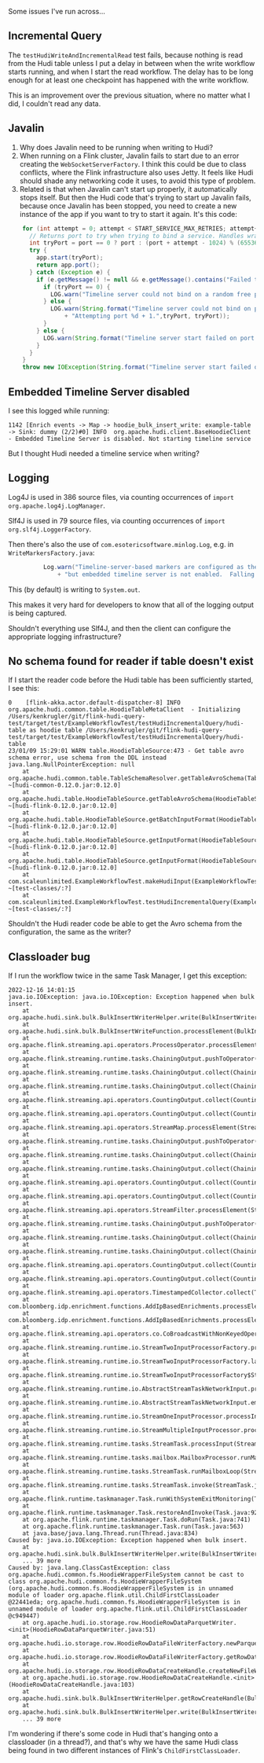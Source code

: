 Some issues I've run across...

## Incremental Query

The `testHudiWriteAndIncrementalRead` test fails, because nothing is read from the Hudi table unless I put a
delay in between when the write workflow starts running, and when I start the read workflow. The delay
has to be long enough for at least one checkpoint has happened with the write workflow.

This is an improvement over the previous situation, where no matter what I did, I couldn't read any data.

## Javalin

1. Why does Javalin need to be running when writing to Hudi?
1. When running on a Flink cluster, Javalin fails to start due to an error creating the `WebSocketServerFactory`. I think this could be due to class conflicts, where the Flink infrastructure also uses Jetty. It feels like Hudi should shade any networking code it uses, to avoid this type of problem.
1. Related is that when Javalin can't start up properly, it automatically stops itself. But then the Hudi code that's trying to start up Javalin fails, because once Javalin has been stopped, you need to create a new instance of the app if you want to try to start it again. It's this code:
``` java
    for (int attempt = 0; attempt < START_SERVICE_MAX_RETRIES; attempt++) {
      // Returns port to try when trying to bind a service. Handles wrapping and skipping privileged ports.
      int tryPort = port == 0 ? port : (port + attempt - 1024) % (65536 - 1024) + 1024;
      try {
        app.start(tryPort);
        return app.port();
      } catch (Exception e) {
        if (e.getMessage() != null && e.getMessage().contains("Failed to bind to")) {
          if (tryPort == 0) {
            LOG.warn("Timeline server could not bind on a random free port.");
          } else {
            LOG.warn(String.format("Timeline server could not bind on port %d. "
                + "Attempting port %d + 1.",tryPort, tryPort));
          }
        } else {
          LOG.warn(String.format("Timeline server start failed on port %d. Attempting port %d + 1.",tryPort, tryPort), e);
        }
      }
    }
    throw new IOException(String.format("Timeline server start failed on port %d, after retry %d times", port, START_SERVICE_MAX_RETRIES));
```

## Embedded Timeline Server disabled

I see this logged while running:

```
1142 [Enrich events -> Map -> hoodie_bulk_insert_write: example-table -> Sink: dummy (2/2)#0] INFO  org.apache.hudi.client.BaseHoodieClient  - Embedded Timeline Server is disabled. Not starting timeline service
```

But I thought Hudi needed a timeline service when writing?

## Logging

Log4J is used in 386 source files, via counting occurrences of `import org.apache.log4j.LogManager`.

Slf4J is used in 79 source files, via counting occurrences of `import org.slf4j.LoggerFactory`.

Then there's also the use of `com.esotericsoftware.minlog.Log`, e.g. in `WriteMarkersFactory.java`:

``` java
          Log.warn("Timeline-server-based markers are configured as the marker type "
              + "but embedded timeline server is not enabled.  Falling back to direct markers.");
```

This (by default) is writing to `System.out`.

This makes it very hard for developers to know that all of the logging output is being captured.

Shouldn't everything use Slf4J, and then the client can configure the appropriate logging infrastructure?

## No schema found for reader if table doesn't exist

If I start the reader code before the Hudi table has been sufficiently started, I see this:

```
0    [flink-akka.actor.default-dispatcher-8] INFO  org.apache.hudi.common.table.HoodieTableMetaClient  - Initializing /Users/kenkrugler/git/flink-hudi-query-test/target/test/ExampleWorkflowTest/testHudiIncrementalQuery/hudi-table as hoodie table /Users/kenkrugler/git/flink-hudi-query-test/target/test/ExampleWorkflowTest/testHudiIncrementalQuery/hudi-table
23/01/09 15:29:01 WARN table.HoodieTableSource:473 - Get table avro schema error, use schema from the DDL instead
java.lang.NullPointerException: null
    at org.apache.hudi.common.table.TableSchemaResolver.getTableAvroSchema(TableSchemaResolver.java:127) ~[hudi-common-0.12.0.jar:0.12.0]
    at org.apache.hudi.table.HoodieTableSource.getTableAvroSchema(HoodieTableSource.java:470) ~[hudi-flink-0.12.0.jar:0.12.0]
    at org.apache.hudi.table.HoodieTableSource.getBatchInputFormat(HoodieTableSource.java:335) ~[hudi-flink-0.12.0.jar:0.12.0]
    at org.apache.hudi.table.HoodieTableSource.getInputFormat(HoodieTableSource.java:331) ~[hudi-flink-0.12.0.jar:0.12.0]
    at org.apache.hudi.table.HoodieTableSource.getInputFormat(HoodieTableSource.java:326) ~[hudi-flink-0.12.0.jar:0.12.0]
    at com.scaleunlimited.ExampleWorkflowTest.makeHudiInput(ExampleWorkflowTest.java:149) ~[test-classes/:?]
    at com.scaleunlimited.ExampleWorkflowTest.testHudiIncrementalQuery(ExampleWorkflowTest.java:94) ~[test-classes/:?]
```

Shouldn't the Hudi reader code be able to get the Avro schema from the configuration, the same as the writer?

## Classloader bug

If I run the workflow twice in the same Task Manager, I get this exception:

```
2022-12-16 14:01:15
java.io.IOException: java.io.IOException: Exception happened when bulk insert.
    at org.apache.hudi.sink.bulk.BulkInsertWriterHelper.write(BulkInsertWriterHelper.java:118)
    at org.apache.hudi.sink.bulk.BulkInsertWriteFunction.processElement(BulkInsertWriteFunction.java:124)
    at org.apache.flink.streaming.api.operators.ProcessOperator.processElement(ProcessOperator.java:66)
    at org.apache.flink.streaming.runtime.tasks.ChainingOutput.pushToOperator(ChainingOutput.java:99)
    at org.apache.flink.streaming.runtime.tasks.ChainingOutput.collect(ChainingOutput.java:80)
    at org.apache.flink.streaming.runtime.tasks.ChainingOutput.collect(ChainingOutput.java:39)
    at org.apache.flink.streaming.api.operators.CountingOutput.collect(CountingOutput.java:56)
    at org.apache.flink.streaming.api.operators.CountingOutput.collect(CountingOutput.java:29)
    at org.apache.flink.streaming.api.operators.StreamMap.processElement(StreamMap.java:38)
    at org.apache.flink.streaming.runtime.tasks.ChainingOutput.pushToOperator(ChainingOutput.java:99)
    at org.apache.flink.streaming.runtime.tasks.ChainingOutput.collect(ChainingOutput.java:80)
    at org.apache.flink.streaming.runtime.tasks.ChainingOutput.collect(ChainingOutput.java:39)
    at org.apache.flink.streaming.api.operators.CountingOutput.collect(CountingOutput.java:56)
    at org.apache.flink.streaming.api.operators.CountingOutput.collect(CountingOutput.java:29)
    at org.apache.flink.streaming.api.operators.StreamFilter.processElement(StreamFilter.java:39)
    at org.apache.flink.streaming.runtime.tasks.ChainingOutput.pushToOperator(ChainingOutput.java:99)
    at org.apache.flink.streaming.runtime.tasks.ChainingOutput.collect(ChainingOutput.java:80)
    at org.apache.flink.streaming.runtime.tasks.ChainingOutput.collect(ChainingOutput.java:39)
    at org.apache.flink.streaming.api.operators.CountingOutput.collect(CountingOutput.java:56)
    at org.apache.flink.streaming.api.operators.CountingOutput.collect(CountingOutput.java:29)
    at org.apache.flink.streaming.api.operators.TimestampedCollector.collect(TimestampedCollector.java:51)
    at com.bloomberg.idp.enrichment.functions.AddIpBasedEnrichments.processElement(AddIpBasedEnrichments.java:248)
    at com.bloomberg.idp.enrichment.functions.AddIpBasedEnrichments.processElement(AddIpBasedEnrichments.java:42)
    at org.apache.flink.streaming.api.operators.co.CoBroadcastWithNonKeyedOperator.processElement1(CoBroadcastWithNonKeyedOperator.java:110)
    at org.apache.flink.streaming.runtime.io.StreamTwoInputProcessorFactory.processRecord1(StreamTwoInputProcessorFactory.java:217)
    at org.apache.flink.streaming.runtime.io.StreamTwoInputProcessorFactory.lambda$create$0(StreamTwoInputProcessorFactory.java:183)
    at org.apache.flink.streaming.runtime.io.StreamTwoInputProcessorFactory$StreamTaskNetworkOutput.emitRecord(StreamTwoInputProcessorFactory.java:266)
    at org.apache.flink.streaming.runtime.io.AbstractStreamTaskNetworkInput.processElement(AbstractStreamTaskNetworkInput.java:134)
    at org.apache.flink.streaming.runtime.io.AbstractStreamTaskNetworkInput.emitNext(AbstractStreamTaskNetworkInput.java:105)
    at org.apache.flink.streaming.runtime.io.StreamOneInputProcessor.processInput(StreamOneInputProcessor.java:65)
    at org.apache.flink.streaming.runtime.io.StreamMultipleInputProcessor.processInput(StreamMultipleInputProcessor.java:85)
    at org.apache.flink.streaming.runtime.tasks.StreamTask.processInput(StreamTask.java:519)
    at org.apache.flink.streaming.runtime.tasks.mailbox.MailboxProcessor.runMailboxLoop(MailboxProcessor.java:203)
    at org.apache.flink.streaming.runtime.tasks.StreamTask.runMailboxLoop(StreamTask.java:804)
    at org.apache.flink.streaming.runtime.tasks.StreamTask.invoke(StreamTask.java:753)
    at org.apache.flink.runtime.taskmanager.Task.runWithSystemExitMonitoring(Task.java:948)
    at org.apache.flink.runtime.taskmanager.Task.restoreAndInvoke(Task.java:927)
    at org.apache.flink.runtime.taskmanager.Task.doRun(Task.java:741)
    at org.apache.flink.runtime.taskmanager.Task.run(Task.java:563)
    at java.base/java.lang.Thread.run(Thread.java:834)
Caused by: java.io.IOException: Exception happened when bulk insert.
    at org.apache.hudi.sink.bulk.BulkInsertWriterHelper.write(BulkInsertWriterHelper.java:116)
    ... 39 more
Caused by: java.lang.ClassCastException: class org.apache.hudi.common.fs.HoodieWrapperFileSystem cannot be cast to class org.apache.hudi.common.fs.HoodieWrapperFileSystem (org.apache.hudi.common.fs.HoodieWrapperFileSystem is in unnamed module of loader org.apache.flink.util.ChildFirstClassLoader @22441eda; org.apache.hudi.common.fs.HoodieWrapperFileSystem is in unnamed module of loader org.apache.flink.util.ChildFirstClassLoader @c949447)
    at org.apache.hudi.io.storage.row.HoodieRowDataParquetWriter.<init>(HoodieRowDataParquetWriter.java:51)
    at org.apache.hudi.io.storage.row.HoodieRowDataFileWriterFactory.newParquetInternalRowFileWriter(HoodieRowDataFileWriterFactory.java:79)
    at org.apache.hudi.io.storage.row.HoodieRowDataFileWriterFactory.getRowDataFileWriter(HoodieRowDataFileWriterFactory.java:55)
    at org.apache.hudi.io.storage.row.HoodieRowDataCreateHandle.createNewFileWriter(HoodieRowDataCreateHandle.java:211)
    at org.apache.hudi.io.storage.row.HoodieRowDataCreateHandle.<init>(HoodieRowDataCreateHandle.java:103)
    at org.apache.hudi.sink.bulk.BulkInsertWriterHelper.getRowCreateHandle(BulkInsertWriterHelper.java:133)
    at org.apache.hudi.sink.bulk.BulkInsertWriterHelper.write(BulkInsertWriterHelper.java:111)
    ... 39 more
```

I'm wondering if there's some code in Hudi that's hanging onto a classloader (in a thread?), and that's why we have the same Hudi class being found in two different instances of Flink's `ChildFirstClassLoader`.
 